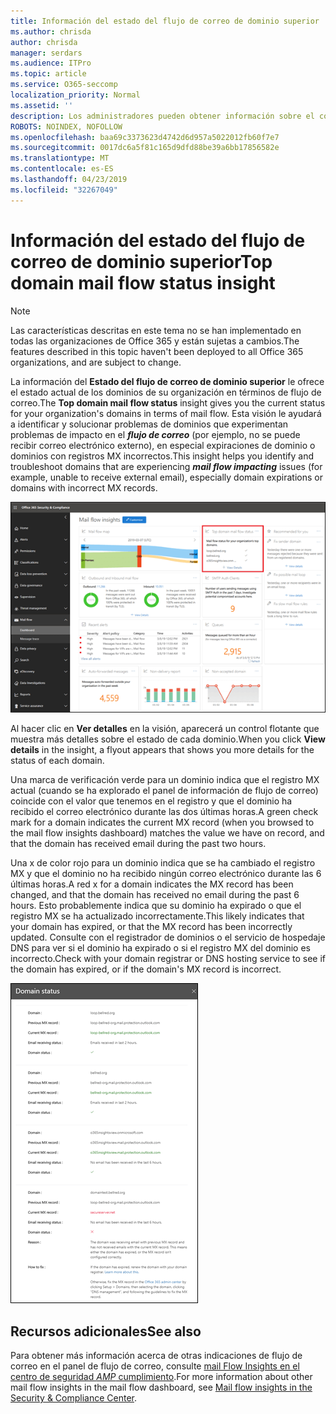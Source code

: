 ```yaml
---
title: Información del estado del flujo de correo de dominio superior
ms.author: chrisda
author: chrisda
manager: serdars
ms.audience: ITPro
ms.topic: article
ms.service: O365-seccomp
localization_priority: Normal
ms.assetid: ''
description: Los administradores pueden obtener información sobre el conocimiento del estado del flujo de correo del dominio superior del panel de flujo de correo en el centro de seguridad & cumplimiento.
ROBOTS: NOINDEX, NOFOLLOW
ms.openlocfilehash: baa69c3373623d4742d6d957a5022012fb60f7e7
ms.sourcegitcommit: 0017dc6a5f81c165d9dfd88be39a6bb17856582e
ms.translationtype: MT
ms.contentlocale: es-ES
ms.lasthandoff: 04/23/2019
ms.locfileid: "32267049"
---
```

# <a name="top-domain-mail-flow-status-insight"></a><span data-ttu-id="9298e-103">Información del estado del flujo de correo de dominio superior</span><span class="sxs-lookup"><span data-stu-id="9298e-103">Top domain mail flow status insight</span></span>

> [!NOTE]
> <span data-ttu-id="9298e-104">Las características descritas en este tema no se han implementado en todas las organizaciones de Office 365 y están sujetas a cambios.</span><span class="sxs-lookup"><span data-stu-id="9298e-104">The features described in this topic haven't been deployed to all Office 365 organizations, and are subject to change.</span></span>

<span data-ttu-id="9298e-105">La información del **Estado del flujo de correo de dominio superior** le ofrece el estado actual de los dominios de su organización en términos de flujo de correo.</span><span class="sxs-lookup"><span data-stu-id="9298e-105">The **Top domain mail flow status** insight gives you the current status for your organization's domains in terms of mail flow.</span></span> <span data-ttu-id="9298e-106">Esta visión le ayudará a identificar y solucionar problemas de dominios que experimentan problemas de impacto en el ***flujo de correo*** (por ejemplo, no se puede recibir correo electrónico externo), en especial expiraciones de dominio o dominios con registros MX incorrectos.</span><span class="sxs-lookup"><span data-stu-id="9298e-106">This insight helps you identify and troubleshoot domains that are experiencing ***mail flow impacting*** issues (for example, unable to receive external email), especially domain expirations or domains with incorrect MX records.</span></span>

![La información más detallada sobre el estado del flujo del dominio en el panel del flujo de correo en el centro de seguridad & cumplimiento](media/domain-mail-flow-status-selected.png)

<span data-ttu-id="9298e-108">Al hacer clic en **Ver detalles** en la visión, aparecerá un control flotante que muestra más detalles sobre el estado de cada dominio.</span><span class="sxs-lookup"><span data-stu-id="9298e-108">When you click **View details** in the insight, a flyout appears that shows you more details for the status of each domain.</span></span>

<span data-ttu-id="9298e-109">Una marca de verificación verde para un dominio indica que el registro MX actual (cuando se ha explorado el panel de información de flujo de correo) coincide con el valor que tenemos en el registro y que el dominio ha recibido el correo electrónico durante las dos últimas horas.</span><span class="sxs-lookup"><span data-stu-id="9298e-109">A green check mark for a domain indicates the current MX record (when you browsed to the mail flow insights dashboard) matches the value we have on record, and that the domain has received email during the past two hours.</span></span>

<span data-ttu-id="9298e-110">Una x de color rojo para un dominio indica que se ha cambiado el registro MX y que el dominio no ha recibido ningún correo electrónico durante las 6 últimas horas.</span><span class="sxs-lookup"><span data-stu-id="9298e-110">A red x for a domain indicates the MX record has been changed, and that the domain has received no email during the past 6 hours.</span></span> <span data-ttu-id="9298e-111">Esto probablemente indica que su dominio ha expirado o que el registro MX se ha actualizado incorrectamente.</span><span class="sxs-lookup"><span data-stu-id="9298e-111">This likely indicates that your domain has expired, or that the MX record has been incorrectly updated.</span></span> <span data-ttu-id="9298e-112">Consulte con el registrador de dominios o el servicio de hospedaje DNS para ver si el dominio ha expirado o si el registro MX del dominio es incorrecto.</span><span class="sxs-lookup"><span data-stu-id="9298e-112">Check with your domain registrar or DNS hosting service to see if the domain has expired, or if the domain's MX record is incorrect.</span></span>

![El control flotante de detalles en la información del estado del flujo superior del dominio](media/domain-mail-flow-status-flyout.png)

## <a name="see-also"></a><span data-ttu-id="9298e-114">Recursos adicionales</span><span class="sxs-lookup"><span data-stu-id="9298e-114">See also</span></span>

<span data-ttu-id="9298e-115">Para obtener más información acerca de otras indicaciones de flujo de correo en el panel de flujo de correo, consulte [mail Flow Insights en el centro de seguridad _AMP_ cumplimiento](mail-flow-insights-v2.md).</span><span class="sxs-lookup"><span data-stu-id="9298e-115">For more information about other mail flow insights in the mail flow dashboard, see [Mail flow insights in the Security & Compliance Center](mail-flow-insights-v2.md).</span></span>
